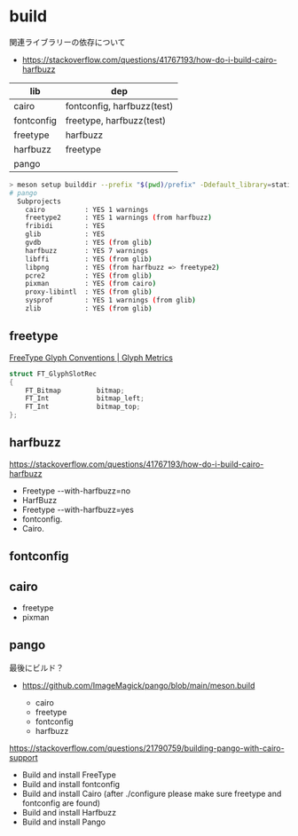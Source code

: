 # build

関連ライブラリーの依存について

- https://stackoverflow.com/questions/41767193/how-do-i-build-cairo-harfbuzz

| lib        | dep                        |
| ---------- | -------------------------- |
| cairo      | fontconfig, harfbuzz(test) |
| fontconfig | freetype, harfbuzz(test)   |
| freetype   | harfbuzz                   |
| harfbuzz   | freetype                   |
| pango      |

```sh
> meson setup builddir --prefix "$(pwd)/prefix" -Ddefault_library=static --native-file .\clang.ini -Dglib:sysprof=disabled -Dglib:introspection=disabled
# pango
  Subprojects
    cairo          : YES 1 warnings
    freetype2      : YES 1 warnings (from harfbuzz)
    fribidi        : YES
    glib           : YES
    gvdb           : YES (from glib)
    harfbuzz       : YES 7 warnings
    libffi         : YES (from glib)
    libpng         : YES (from harfbuzz => freetype2)
    pcre2          : YES (from glib)
    pixman         : YES (from cairo)
    proxy-libintl  : YES (from glib)
    sysprof        : YES 1 warnings (from glib)
    zlib           : YES (from glib)
```

## freetype

[FreeType Glyph Conventions | Glyph Metrics](https://freetype.org/freetype2/docs/glyphs/glyphs-3.html)

```c
struct FT_GlyphSlotRec
{
    FT_Bitmap         bitmap;
    FT_Int            bitmap_left;
    FT_Int            bitmap_top;
};
```

## harfbuzz

https://stackoverflow.com/questions/41767193/how-do-i-build-cairo-harfbuzz

- Freetype --with-harfbuzz=no
- HarfBuzz
- Freetype --with-harfbuzz=yes
- fontconfig.
- Cairo.

## fontconfig

## cairo

- freetype
- pixman

## pango

最後にビルド？

- https://github.com/ImageMagick/pango/blob/main/meson.build

  - cairo
  - freetype
  - fontconfig
  - harfbuzz

https://stackoverflow.com/questions/21790759/building-pango-with-cairo-support

- Build and install FreeType
- Build and install fontconfig
- Build and install Cairo (after ./configure please make sure freetype and fontconfig are found)
- Build and install Harfbuzz
- Build and install Pango
